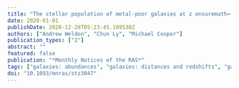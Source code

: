 ```yaml
---
title: "The stellar population of metal-poor galaxies at z ensuremath≈ 0.8 and the evolution of the mass-metallicity relation"
date: 2020-01-01
publishDate: 2020-12-28T05:23:45.189530Z
authors: ["Andrew Weldon", "Chun Ly", "Michael Cooper"]
publication_types: ["2"]
abstract: ""
featured: false
publication: "*Monthly Notices of the RAS*"
tags: ["galaxies: abundances", "galaxies: distances and redshifts", "galaxies: evolution", "galaxies: photometry", "galaxies: star formation", "Astrophysics - Astrophysics of Galaxies"]
doi: "10.1093/mnras/stz3047"
---
```


